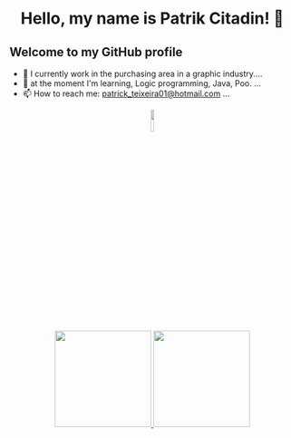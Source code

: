 <h1 align="center"> Hello, my name is Patrik Citadin! 👋 </h1>

## Welcome to my GitHub profile
- 🔭 I currently work in the purchasing area in a graphic industry....
- 🌱 at the moment I'm learning, Logic programming, Java, Poo. ...
- 📫 How to reach me: patrick_teixeira01@hotmail.com ...




<div align="center">
<a href="https://www.linkedin.com/in/patrik-citadin-teixeira-343a9817b/" target="_blank"> <img width="10%" height="10%" src="https://cdn.jsdelivr.net/gh/devicons/devicon/icons/linkedin/linkedin-original-wordmark.svg" /> </a>
</div>
    
<div align="center">
<a href="https://github.com/PatrikCitadin">
<img height="170em" src="https://github-readme-stats.vercel.app/api/top-langs/?username=PatrikCitadin&layout=compact&langs_count=7&theme=prussian"/>
<img height="170em" src="https://github-readme-stats.vercel.app/api?username=PatrikCitadin&show_icons=true&theme=prussian&include_all_commits=true&count_private=true"/>
</div>
          
